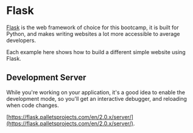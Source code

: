 # Flask

[Flask](https://flask.palletsprojects.com/en/2.0.x/) is the web framework of choice for this bootcamp, it is built for Python, and makes writing websites a lot more accessible to average developers.

Each example here shows how to build a different simple website using Flask.

## Development Server

While you're working on your application, it's a good idea to enable the development mode, so you'll get an interactive debugger, and reloading when code changes.

[https://flask.palletsprojects.com/en/2.0.x/server/](https://flask.palletsprojects.com/en/2.0.x/server/).
